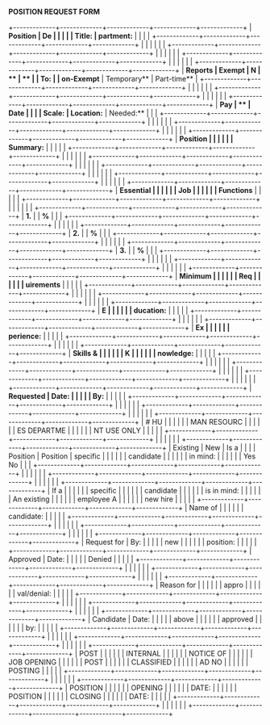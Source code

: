 **POSITION REQUEST FORM**

+-------------+-------------+-------------+-------------+-------------+
| **Position  | **De        |             |             |             |
| Title:**    | partment:** |             |             |             |
+-------------+-------------+-------------+-------------+-------------+
|             |             |             |             |             |
+-------------+-------------+-------------+-------------+-------------+
|             |             |             |             |             |
+-------------+-------------+-------------+-------------+-------------+
|             |             |             |             |             |
+-------------+-------------+-------------+-------------+-------------+
| **Reports   | **Exempt**  | **N         | **          | **          |
| To:**       |             | on-Exempt** | Temporary** | Part-time** |
+-------------+-------------+-------------+-------------+-------------+
|             |             |             |             |             |
+-------------+-------------+-------------+-------------+-------------+
|             |             |             |             |             |
+-------------+-------------+-------------+-------------+-------------+
| **Pay       | **          | **Date      |             |             |
| Scale:**    | Location:** | Needed:**   |             |             |
+-------------+-------------+-------------+-------------+-------------+
|             |             |             |             |             |
+-------------+-------------+-------------+-------------+-------------+
|             |             |             |             |             |
+-------------+-------------+-------------+-------------+-------------+
| **Position  |             |             |             |             |
| Summary:**  |             |             |             |             |
+-------------+-------------+-------------+-------------+-------------+
|             |             |             |             |             |
+-------------+-------------+-------------+-------------+-------------+
|             |             |             |             |             |
+-------------+-------------+-------------+-------------+-------------+
|             |             |             |             |             |
+-------------+-------------+-------------+-------------+-------------+
|             |             |             |             |             |
+-------------+-------------+-------------+-------------+-------------+
| **Essential |             |             |             |             |
| Job         |             |             |             |             |
| Functions** |             |             |             |             |
+-------------+-------------+-------------+-------------+-------------+
|             |             |             |             |             |
+-------------+-------------+-------------+-------------+-------------+
| **1.**      |             | **%**       |             |             |
+-------------+-------------+-------------+-------------+-------------+
|             |             |             |             |             |
+-------------+-------------+-------------+-------------+-------------+
| **2.**      |             | **%**       |             |             |
+-------------+-------------+-------------+-------------+-------------+
|             |             |             |             |             |
+-------------+-------------+-------------+-------------+-------------+
| **3.**      |             | **%**       |             |             |
+-------------+-------------+-------------+-------------+-------------+
|             |             |             |             |             |
+-------------+-------------+-------------+-------------+-------------+
|             |             |             |             |             |
+-------------+-------------+-------------+-------------+-------------+
| **Minimum   |             |             |             |             |
| Req         |             |             |             |             |
| uirements** |             |             |             |             |
+-------------+-------------+-------------+-------------+-------------+
|             |             |             |             |             |
+-------------+-------------+-------------+-------------+-------------+
|             |             |             |             |             |
+-------------+-------------+-------------+-------------+-------------+
| **E         |             |             |             |             |
| ducation:** |             |             |             |             |
+-------------+-------------+-------------+-------------+-------------+
|             |             |             |             |             |
+-------------+-------------+-------------+-------------+-------------+
| **Ex        |             |             |             |             |
| perience:** |             |             |             |             |
+-------------+-------------+-------------+-------------+-------------+
|             |             |             |             |             |
+-------------+-------------+-------------+-------------+-------------+
| **Skills &  |             |             |             |             |
| K           |             |             |             |             |
| nowledge:** |             |             |             |             |
+-------------+-------------+-------------+-------------+-------------+
|             |             |             |             |             |
+-------------+-------------+-------------+-------------+-------------+
|             |             |             |             |             |
+-------------+-------------+-------------+-------------+-------------+
|             |             |             |             |             |
+-------------+-------------+-------------+-------------+-------------+
| **Requested | **Date:**   |             |             |             |
| By:**       |             |             |             |             |
+-------------+-------------+-------------+-------------+-------------+
|             |             |             |             |             |
+-------------+-------------+-------------+-------------+-------------+
|             |             |             |             |             |
+-------------+-------------+-------------+-------------+-------------+
| # HU        |             |             |             |             |
| MAN RESOURC |             |             |             |             |
| ES DEPARTME |             |             |             |             |
| NT USE ONLY |             |             |             |             |
+-------------+-------------+-------------+-------------+-------------+
|             |             |             |             |             |
+-------------+-------------+-------------+-------------+-------------+
| Existing    | New         | Is a        |             |             |
| Position    | Position    | specific    |             |             |
|             |             | candidate   |             |             |
|             |             | in mind:    |             |             |
|             |             | Yes No      |             |             |
+-------------+-------------+-------------+-------------+-------------+
|             |             |             |             |             |
+-------------+-------------+-------------+-------------+-------------+
|             |             |             |             |             |
+-------------+-------------+-------------+-------------+-------------+
| If a        |             |             |             |             |
| specific    |             |             |             |             |
| candidate   |             |             |             |             |
| is in mind: |             |             |             |             |
| An existing |             |             |             |             |
| employee A  |             |             |             |             |
| new hire    |             |             |             |             |
+-------------+-------------+-------------+-------------+-------------+
| Name of     |             |             |             |             |
| candidate:  |             |             |             |             |
+-------------+-------------+-------------+-------------+-------------+
|             |             |             |             |             |
+-------------+-------------+-------------+-------------+-------------+
|             |             |             |             |             |
+-------------+-------------+-------------+-------------+-------------+
| Request for | By:         |             |             |             |
| new         |             |             |             |             |
| position:   |             |             |             |             |
+-------------+-------------+-------------+-------------+-------------+
| Approved    | Date:       |             |             |             |
| Denied      |             |             |             |             |
+-------------+-------------+-------------+-------------+-------------+
|             |             |             |             |             |
+-------------+-------------+-------------+-------------+-------------+
|             |             |             |             |             |
+-------------+-------------+-------------+-------------+-------------+
| Reason for  |             |             |             |             |
| appro       |             |             |             |             |
| val/denial: |             |             |             |             |
+-------------+-------------+-------------+-------------+-------------+
|             |             |             |             |             |
+-------------+-------------+-------------+-------------+-------------+
|             |             |             |             |             |
+-------------+-------------+-------------+-------------+-------------+
| Candidate   | Date:       |             |             |             |
| above       |             |             |             |             |
| approved    |             |             |             |             |
| by:         |             |             |             |             |
+-------------+-------------+-------------+-------------+-------------+
|             |             |             |             |             |
+-------------+-------------+-------------+-------------+-------------+
|             |             |             |             |             |
+-------------+-------------+-------------+-------------+-------------+
| POST        |             |             |             |             |
| INTERNAL    |             |             |             |             |
| NOTICE OF   |             |             |             |             |
| JOB OPENING |             |             |             |             |
| POST        |             |             |             |             |
| CLASSIFIED  |             |             |             |             |
| AD NO       |             |             |             |             |
| POSTING     |             |             |             |             |
+-------------+-------------+-------------+-------------+-------------+
|             |             |             |             |             |
+-------------+-------------+-------------+-------------+-------------+
| POSITION    |             |             |             |             |
| OPENING     |             |             |             |             |
| DATE:       |             |             |             |             |
| POSITION    |             |             |             |             |
| CLOSING     |             |             |             |             |
| DATE:       |             |             |             |             |
+-------------+-------------+-------------+-------------+-------------+
|             |             |             |             |             |
+-------------+-------------+-------------+-------------+-------------+
